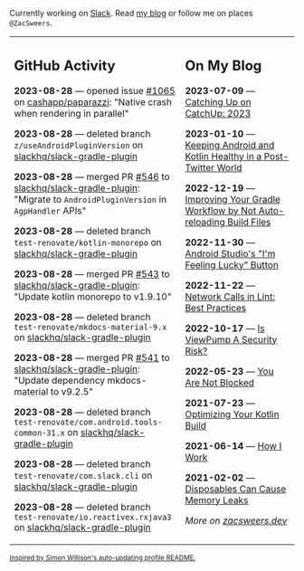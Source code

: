 Currently working on [Slack](https://slack.com/). Read [my blog](https://zacsweers.dev/) or follow me on places `@ZacSweers`.

<table><tr><td valign="top" width="60%">

## GitHub Activity
<!-- githubActivity starts -->
**2023-08-28** — opened issue [#1065](https://github.com/cashapp/paparazzi/issues/1065) on [cashapp/paparazzi](https://github.com/cashapp/paparazzi): "Native crash when rendering in parallel"

**2023-08-28** — deleted branch `z/useAndroidPluginVersion` on [slackhq/slack-gradle-plugin](https://github.com/slackhq/slack-gradle-plugin)

**2023-08-28** — merged PR [#546](https://github.com/slackhq/slack-gradle-plugin/pull/546) to [slackhq/slack-gradle-plugin](https://github.com/slackhq/slack-gradle-plugin): "Migrate to `AndroidPluginVersion` in `AgpHandler` APIs"

**2023-08-28** — deleted branch `test-renovate/kotlin-monorepo` on [slackhq/slack-gradle-plugin](https://github.com/slackhq/slack-gradle-plugin)

**2023-08-28** — merged PR [#543](https://github.com/slackhq/slack-gradle-plugin/pull/543) to [slackhq/slack-gradle-plugin](https://github.com/slackhq/slack-gradle-plugin): "Update kotlin monorepo to v1.9.10"

**2023-08-28** — deleted branch `test-renovate/mkdocs-material-9.x` on [slackhq/slack-gradle-plugin](https://github.com/slackhq/slack-gradle-plugin)

**2023-08-28** — merged PR [#541](https://github.com/slackhq/slack-gradle-plugin/pull/541) to [slackhq/slack-gradle-plugin](https://github.com/slackhq/slack-gradle-plugin): "Update dependency mkdocs-material to v9.2.5"

**2023-08-28** — deleted branch `test-renovate/com.android.tools-common-31.x` on [slackhq/slack-gradle-plugin](https://github.com/slackhq/slack-gradle-plugin)

**2023-08-28** — deleted branch `test-renovate/com.slack.cli` on [slackhq/slack-gradle-plugin](https://github.com/slackhq/slack-gradle-plugin)

**2023-08-28** — deleted branch `test-renovate/io.reactivex.rxjava3` on [slackhq/slack-gradle-plugin](https://github.com/slackhq/slack-gradle-plugin)
<!-- githubActivity ends -->
</td><td valign="top" width="40%">

## On My Blog
<!-- blog starts -->
**2023-07-09** — [Catching Up on CatchUp: 2023](https://www.zacsweers.dev/catching-up-on-catchup-2023/)

**2023-01-10** — [Keeping Android and Kotlin Healthy in a Post-Twitter World](https://www.zacsweers.dev/keeping-android-healthy/)

**2022-12-19** — [Improving Your Gradle Workflow by Not Auto-reloading Build Files](https://www.zacsweers.dev/improving-your-workflow-by-not-auto-reloading-build-files/)

**2022-11-30** — [Android Studio's "I'm Feeling Lucky" Button](https://www.zacsweers.dev/android-studios-im-feeling-lucky-button/)

**2022-11-22** — [Network Calls in Lint: Best Practices](https://www.zacsweers.dev/network-calls-in-lint-best-practices/)

**2022-10-17** — [Is ViewPump A Security Risk?](https://www.zacsweers.dev/is-viewpump-a-security-risk/)

**2022-05-23** — [You Are Not Blocked](https://www.zacsweers.dev/you-are-not-blocked/)

**2021-07-23** — [Optimizing Your Kotlin Build](https://www.zacsweers.dev/optimizing-your-kotlin-build/)

**2021-06-14** — [How I Work](https://www.zacsweers.dev/how-i-work/)

**2021-02-02** — [Disposables Can Cause Memory Leaks](https://www.zacsweers.dev/disposables-can-cause-memory-leaks/)
<!-- blog ends -->
_More on [zacsweers.dev](https://zacsweers.dev/)_
</td></tr></table>

<sub><a href="https://simonwillison.net/2020/Jul/10/self-updating-profile-readme/">Inspired by Simon Willison's auto-updating profile README.</a></sub>